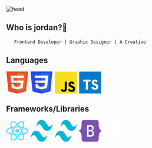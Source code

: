 ![head](https://www.linkpicture.com/q/github-banner_5.png)

## Who is jordan?🤔
```bash
   Frontend Developer | Graphic Designer | A Creative
```

## Languages
<div style="display: flex;">
  <img src="images/Group 85.svg" alt="" width="60" height="60">
  <img src="images/Group 83.svg" alt="" width="60" height="60" style="margin-left: 6px;">
  <img src="images/Group 68.svg" alt="" width="60" height="60" style="margin-left: 6px;">
  <img src="images/Group 44.svg" alt="" width="60" height="60" style="margin-left: 6px;">
</div>

## Frameworks/Libraries
<div style="display: flex;">
  <img src="images/Group 70.svg" alt="" width="60" height="60">
  <img src="images/Vector (1).svg" alt="" width="60" height="60" style="margin-left: 6px;">
  <img src="images/Vector (1).svg" alt="" width="60" height="60" style="margin-left: 6px;">
  <img src="images/Vector.svg" alt="" width="60" height="60" style="margin-left: 6px;">
  <img src="images/Group 78.svg" alt="" width="60" height="60" style="margin-left: 6px;">
</div>